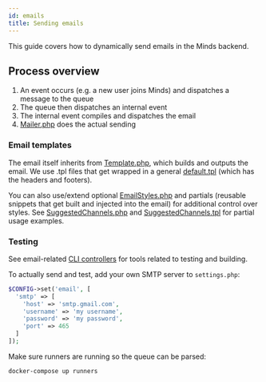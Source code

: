 ```yaml
---
id: emails
title: Sending emails
---
```


This guide covers how to dynamically send emails in the Minds backend.

## Process overview

1. An event occurs (e.g. a new user joins Minds) and dispatches a message to the queue
2. The queue then dispatches an internal event
3. The internal event compiles and dispatches the email
4. [Mailer.php](https://gitlab.com/minds/engine/blob/master/Core/Email/Mailer.php) does the actual sending

### Email templates

The email itself inherits from [Template.php](https://gitlab.com/minds/engine/blob/master/Core/Email/Template.php), which builds and outputs the email. We use .tpl files that get wrapped in a general [default.tpl](https://gitlab.com/minds/engine/blob/master/Components/Email/default.tpl) (which has the headers and footers).

You can also use/extend optional [EmailStyles.php](https://gitlab.com/minds/engine/blob/master/Core/Email/EmailStyles.php) and partials (reusable snippets that get built and injected into the email) for additional control over styles. See [SuggestedChannels.php](https://gitlab.com/minds/engine/blob/master/Core/Email/Partials/SuggestedChannels.php) and
[SuggestedChannels.tpl](https://gitlab.com/minds/engine/blob/master/Core/Email/Partials/Templates/SuggestedChannels.tpl) for partial usage examples.

### Testing

See email-related [CLI controllers](https://gitlab.com/minds/engine/blob/master/Controllers/Cli/Email.php) for tools related to testing and building.

To actually send and test, add your own SMTP server to `settings.php`:

```php
$CONFIG->set('email', [
  'smtp' => [
    'host' => 'smtp.gmail.com',
    'username' => 'my username',
    'password' => 'my password',
    'port' => 465
  ]
]);
```

Make sure runners are running so the queue can be parsed:

```console
docker-compose up runners
```
